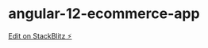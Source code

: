 # angular-12-ecommerce-app

[Edit on StackBlitz ⚡️](https://stackblitz.com/edit/ionic-5-angular-12-ecommerce-app-2czxyh)